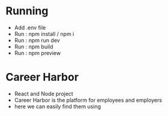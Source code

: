 
  <h1>Running</h1>
    <ul>
    <li>Add .env file  </li>
    <li>Run : npm install / npm i</li>
    <li>Run : npm run dev </li>
    <li>Run : npm build</li>
    <li>Run : npm preview</li>


    
  </ul>
  <h1>Career Harbor</h1>
  <ul>
    <li>React and Node project </li>
    <li>Career Harbor is the platform for employees and employers</li>
    <li>here we can easily find them using </li>
  </ul>